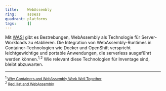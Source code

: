 ```yaml
---
title:    WebAssembly  
ring:     assess  
quadrant: platforms
tags:     []
---
```


Mit [WASI][wasi] gibt es Bestrebungen, WebAssembly als Technologie für Server-Workloads zu etablieren. Die Integration
von WebAssembly-Runtimes in Container-Technologien wie Docker und OpenShift verspricht leichtgewichtige und portable
Anwendungen, die serverless ausgeführt werden können.<sup>1,2</sup> Wie relevant diese Technologien für Inventage
sind, bleibt abzuwarten.

____

<small><sup>1</sup> [Why Containers and WebAssembly Work Well Together][docker-blog]</small><br>
<small><sup>2</sup> [Red Hat and WebAssembly][redhat-blog]</small>

[webassembly]: https://webassembly.org
[wasi]: https://github.com/WebAssembly/WASI
[docker-blog]: https://www.docker.com/blog/why-containers-and-webassembly-work-well-together
[redhat-blog]: https://www.redhat.com/en/blog/red-hat-and-webassembly
